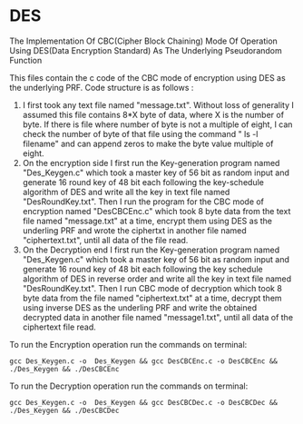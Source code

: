 # DES
The Implementation Of CBC(Cipher Block Chaining) Mode Of Operation Using DES(Data  Encryption Standard) As The Underlying Pseudorandom Function

This files contain the c code of the CBC mode of encryption using DES as the underlying PRF. Code structure is as follows : 
1. I first took any text file named "message.txt". Without loss of generality I assumed this file contains 8*X byte of data, where X is the number of byte. If there is file where number of byte is not a multiple of eight, I can check the number of byte of that file using the command " ls -l filename" and can append zeros to make the byte value multiple of eight.
2. On the encryption side I first run the Key-generation program named "Des_Keygen.c" which took a master key of 56 bit as random input and generate 16 round key of 48 bit each following the key-schedule algorithm of DES and write all the key in text file named "DesRoundKey.txt". Then I run the program for the CBC mode of encryption  named "DesCBCEnc.c"  which took 8 byte data from the text file named "message.txt" at a time, encrypt them using DES as the underling PRF and wrote the ciphertxt in another file named "ciphertext.txt",  until all data of the file read.
3. On the Decryption end I first run the Key-generation program named "Des_Keygen.c" which took a master key of 56 bit as random input and generate 16 round key of 48 bit each following the key schedule algorithm of DES in reverse order and write all the key in text file named "DesRoundKey.txt". Then I run CBC mode of decryption which took 8 byte data from the file named "ciphertext.txt" at a time, decrypt them using inverse DES as the underling PRF and write the obtained decrypted data in another file named "message1.txt", until all data of the ciphertext file read.


To run the Encryption operation run the commands on terminal:
```
gcc Des_Keygen.c -o  Des_Keygen && gcc DesCBCEnc.c -o DesCBCEnc && ./Des_Keygen && ./DesCBCEnc 
```

 
To run the Decryption operation run the commands on terminal: 
```
gcc Des_Keygen.c -o  Des_Keygen && gcc DesCBCDec.c -o DesCBCDec && ./Des_Keygen && ./DesCBCDec 
```

